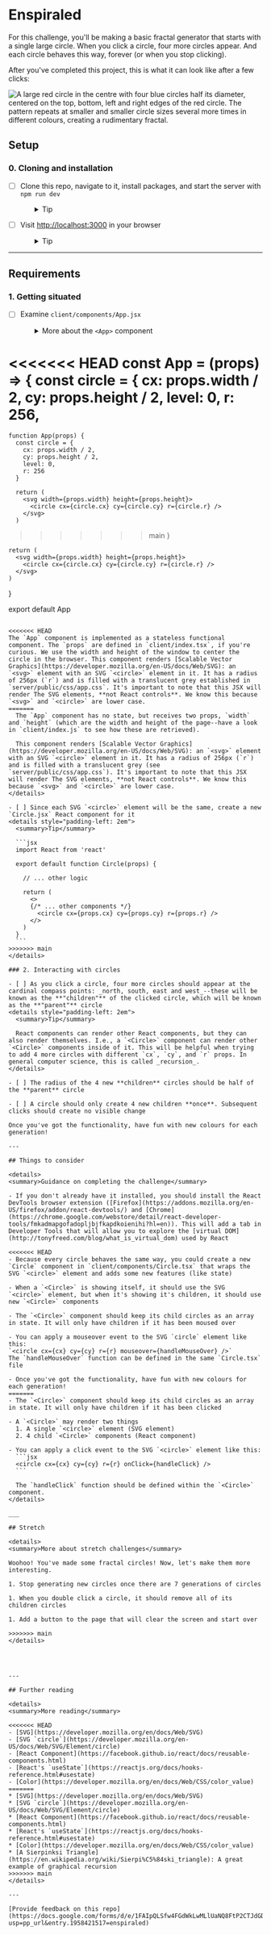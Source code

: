 # Enspiraled

For this challenge, you'll be making a basic fractal generator that starts with a single large circle. When you click a circle, four more circles appear. And each circle behaves this way, forever (or when you stop clicking).

After you've completed this project, this is what it can look like after a few clicks:

![A large red circle in the centre with four blue circles half its diameter, centered on the top, bottom, left and right edges of the red circle. The pattern repeats at smaller and smaller circle sizes several more times in different colours, creating a rudimentary fractal.](./server/public/images/enspiral.png)

## Setup

### 0. Cloning and installation

- [ ] Clone this repo, navigate to it, install packages, and start the server with `npm run dev`
  <details style="padding-left: 2em">
    <summary>Tip</summary>

  ```sh
  cd enspiraled
  npm i
  npm run dev
  ```

  </details>

- [ ] Visit [http://localhost:3000](http://localhost:3000) in your browser
  <details style="padding-left: 2em">
    <summary>Tip</summary>

  This is what your starting place looks like:

  ![A single red circle centred in a white field](./server/public/images/base-circle.png)
  </details>

---

## Requirements

### 1. Getting situated

- [ ] Examine `client/components/App.jsx`
  <details style="padding-left: 2em">
    <summary>More about the <code>&lt;App&gt;</code> component</summary>

  Here are its contents:

  ```jsx
  import React from 'react'

<<<<<<< HEAD
  const App = (props) => {
    const circle = {
      cx: props.width / 2,
      cy: props.height / 2,
      level: 0,
      r: 256,
=======
    function App(props) {
      const circle = {
        cx: props.width / 2,
        cy: props.height / 2,
        level: 0,
        r: 256
      }

      return (
        <svg width={props.width} height={props.height}>
          <circle cx={circle.cx} cy={circle.cy} r={circle.r} />
        </svg>
      )
>>>>>>> main
    }

    return (
      <svg width={props.width} height={props.height}>
        <circle cx={circle.cx} cy={circle.cy} r={circle.r} />
      </svg>
    )
  }

  export default App
  ```

<<<<<<< HEAD
  The `App` component is implemented as a stateless functional component. The `props` are defined in `client/index.tsx`, if you're curious. We use the width and height of the window to center the circle in the browser. This component renders [Scalable Vector Graphics](https://developer.mozilla.org/en-US/docs/Web/SVG): an `<svg>` element with an SVG `<circle>` element in it. It has a radius of 256px (`r`) and is filled with a translucent grey established in `server/public/css/app.css`. It's important to note that this JSX will render The SVG elements, **not React controls**. We know this because `<svg>` and `<circle>` are lower case.
=======
    The `App` component has no state, but receives two props, `width` and `height` (which are the width and height of the page--have a look in `client/index.js` to see how these are retrieved).

    This component renders [Scalable Vector Graphics](https://developer.mozilla.org/en-US/docs/Web/SVG): an `<svg>` element with an SVG `<circle>` element in it. It has a radius of 256px (`r`) and is filled with a translucent grey (see `server/public/css/app.css`). It's important to note that this JSX will render The SVG elements, **not React controls**. We know this because `<svg>` and `<circle>` are lower case.
  </details>

- [ ] Since each SVG `<circle>` element will be the same, create a new `Circle.jsx` React component for it
  <details style="padding-left: 2em">
    <summary>Tip</summary>

    ```jsx
    import React from 'react'

    export default function Circle(props) {
      
      // ... other logic

      return (
        <>
        {/* ... other components */}
          <circle cx={props.cx} cy={props.cy} r={props.r} />
        </>
      )
    }
    ```
>>>>>>> main
  </details>

### 2. Interacting with circles

- [ ] As you click a circle, four more circles should appear at the cardinal compass points: _north, south, east and west_--these will be known as the **"children"** of the clicked circle, which will be known as the **"parent"** circle
  <details style="padding-left: 2em">
    <summary>Tip</summary>

    React components can render other React components, but they can also render themselves. I.e., a `<Circle>` component can render other `<Circle>` components inside of it. This will be helpful when trying to add 4 more circles with different `cx`, `cy`, and `r` props. In general computer science, this is called _recursion_.
  </details>

- [ ] The radius of the 4 new **children** circles should be half of the **parent** circle

- [ ] A circle should only create 4 new children **once**. Subsequent clicks should create no visible change

Once you've got the functionality, have fun with new colours for each generation!

---

## Things to consider

<details>
  <summary>Guidance on completing the challenge</summary>
  
  - If you don't already have it installed, you should install the React DevTools browser extension ([Firefox](https://addons.mozilla.org/en-US/firefox/addon/react-devtools/) and [Chrome](https://chrome.google.com/webstore/detail/react-developer-tools/fmkadmapgofadopljbjfkapdkoienihi?hl=en)). This will add a tab in Developer Tools that will allow you to explore the [virtual DOM](http://tonyfreed.com/blog/what_is_virtual_dom) used by React

<<<<<<< HEAD
- Because every circle behaves the same way, you could create a new `Circle` component in `client/components/Circle.tsx` that wraps the SVG `<circle>` element and adds some new features (like state)

- When a `<Circle>` is showing itself, it should use the SVG `<circle>` element, but when it's showing it's children, it should use new `<Circle>` components

- The `<Circle>` component should keep its child circles as an array in state. It will only have children if it has been moused over

- You can apply a mouseover event to the SVG `circle` element like this:
  `<circle cx={cx} cy={cy} r={r} mouseover={handleMouseOver} />`
  The `handleMouseOver` function can be defined in the same `Circle.tsx` file

- Once you've got the functionality, have fun with new colours for each generation!
=======
  - The `<Circle>` component should keep its child circles as an array in state. It will only have children if it has been clicked

  - A `<Circle>` may render two things
    1. A single `<circle>` element (SVG element)
    2. 4 child `<Circle>` components (React component)

  - You can apply a click event to the SVG `<circle>` element like this:
    ```jsx
    <circle cx={cx} cy={cy} r={r} onClick={handleClick} />
    ```

    The `handleClick` function should be defined within the `<Circle>` component.
</details>

___

## Stretch

<details>
  <summary>More about stretch challenges</summary>

  Woohoo! You've made some fractal circles! Now, let's make them more interesting.

  1. Stop generating new circles once there are 7 generations of circles

  1. When you double click a circle, it should remove all of its children circles

  1. Add a button to the page that will clear the screen and start over
  
>>>>>>> main
</details>




---

## Further reading

<details>
  <summary>More reading</summary>

<<<<<<< HEAD
- [SVG](https://developer.mozilla.org/en/docs/Web/SVG)
- [SVG `circle`](https://developer.mozilla.org/en-US/docs/Web/SVG/Element/circle)
- [React Component](https://facebook.github.io/react/docs/reusable-components.html)
- [React's `useState`](https://reactjs.org/docs/hooks-reference.html#usestate)
- [Color](https://developer.mozilla.org/en/docs/Web/CSS/color_value)
=======
  * [SVG](https://developer.mozilla.org/en/docs/Web/SVG)
  * [SVG `circle`](https://developer.mozilla.org/en-US/docs/Web/SVG/Element/circle)
  * [React Component](https://facebook.github.io/react/docs/reusable-components.html)
  * [React's `useState`](https://reactjs.org/docs/hooks-reference.html#usestate)
  * [Color](https://developer.mozilla.org/en/docs/Web/CSS/color_value)
  * [A Sierpinksi Triangle](https://en.wikipedia.org/wiki/Sierpi%C5%84ski_triangle): A great example of graphical recursion
>>>>>>> main
</details>

---

[Provide feedback on this repo](https://docs.google.com/forms/d/e/1FAIpQLSfw4FGdWkLwMLlUaNQ8FtP2CTJdGDUv6Xoxrh19zIrJSkvT4Q/viewform?usp=pp_url&entry.1958421517=enspiraled)
